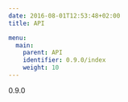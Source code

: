 ```yaml
---
date: 2016-08-01T12:53:48+02:00
title: API

menu:
  main:
    parent: API
    identifier: 0.9.0/index
    weight: 10
---
```


0.9.0